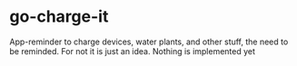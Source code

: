 # go-charge-it
App-reminder to charge devices, water plants, and other stuff, the need to be reminded. For not it is just an idea. Nothing is implemented yet
